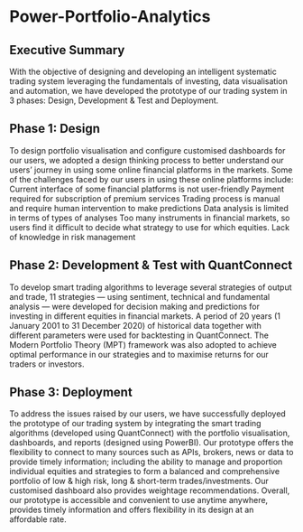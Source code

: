 # Power-Portfolio-Analytics

## Executive Summary
With the objective of designing and developing an intelligent systematic trading system leveraging the fundamentals of investing, data visualisation and automation, we have developed the prototype of our trading system in 3 phases: Design, Development & Test and Deployment.

## Phase 1: Design
To design portfolio visualisation and configure customised dashboards for our users, we adopted a design thinking process to better understand our users’ journey in using some online financial platforms in the markets. Some of the challenges faced by our users in using these online platforms include:
Current interface of some financial platforms is not user-friendly
Payment required for subscription of premium services
Trading process is manual and require human intervention to make predictions
Data analysis is limited in terms of types of analyses
Too many instruments in financial markets, so users find it difficult to decide what strategy to use for which equities.
Lack of knowledge in risk management

## Phase 2: Development & Test with QuantConnect
To develop smart trading algorithms to leverage several strategies of output and trade, 11 strategies — using sentiment, technical and fundamental analysis — were developed for decision making and predictions for investing in different equities in financial markets. 
A period of 20 years (1 January 2001 to 31 December 2020) of historical data together with different parameters were used for backtesting in QuantConnect. The Modern Portfolio Theory (MPT) framework was also adopted to achieve optimal performance in our strategies and to maximise returns for our traders or investors.

## Phase 3: Deployment 
To address the issues raised by our users, we have successfully deployed the prototype of our trading system by integrating the smart trading algorithms (developed using QuantConnect) with the portfolio visualisation, dashboards, and reports (designed using PowerBI). 
Our prototype offers the flexibility to connect to many sources such as APIs, brokers, news or data to provide timely information; including the ability to manage and proportion individual equities and strategies to form a balanced and comprehensive portfolio of low & high risk, long & short-term trades/investments. Our customised dashboard also provides weightage recommendations. 
Overall, our prototype is accessible and convenient to use anytime anywhere, provides timely information and offers flexibility in its design at an affordable rate.
